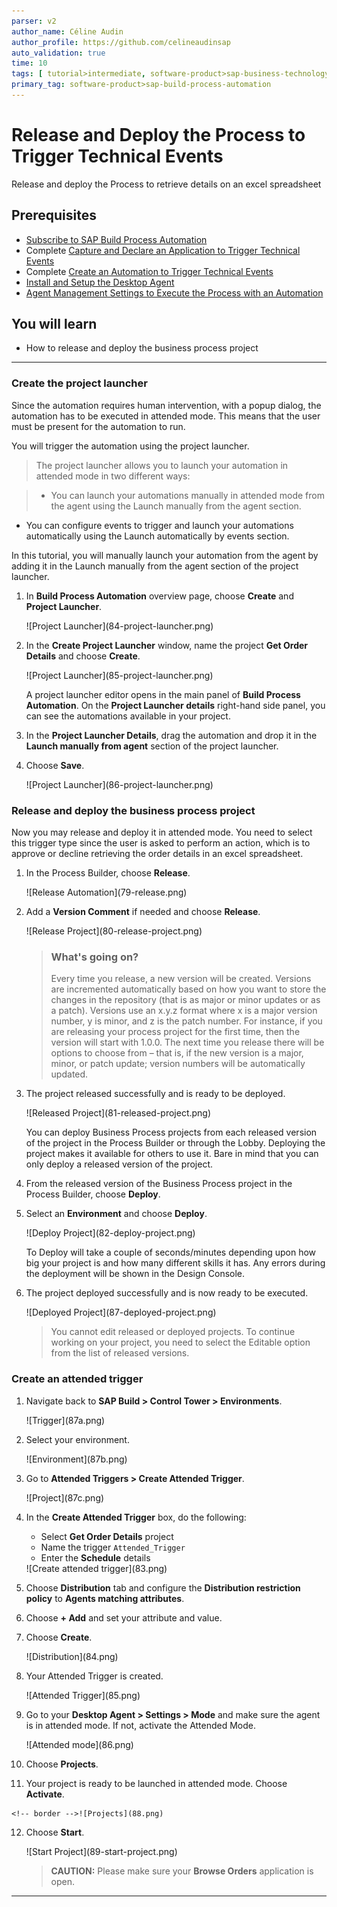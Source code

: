```yaml
---
parser: v2
author_name: Céline Audin
author_profile: https://github.com/celineaudinsap
auto_validation: true
time: 10
tags: [ tutorial>intermediate, software-product>sap-business-technology-platform, tutorial>free-tier]
primary_tag: software-product>sap-build-process-automation
---
```


# Release and Deploy the Process to Trigger Technical Events
<!-- description --> Release and deploy the Process to retrieve details on an excel spreadsheet

## Prerequisites
- [Subscribe to SAP Build Process Automation](spa-subscribe-booster)
- Complete [Capture and Declare an Application to Trigger Technical Events](spa-technical-events-capture-declare)
- Complete [Create an Automation to Trigger Technical Events](spa-technical-events-automation-user-task)
- [Install and Setup the Desktop Agent](spa-setup-desktop-3-0-agent)
- [Agent Management Settings to Execute the Process with an Automation](spa-run-agent-settings)

## You will learn
  - How to release and deploy the business process project

---

### Create the project launcher


Since the automation requires human intervention, with a popup dialog, the automation has to be executed in attended mode. This means that the user must be present for the automation to run.

You will trigger the automation using the project launcher.

>The project launcher allows you to launch your automation in attended mode in two different ways:

> - You can launch your automations manually in attended mode from the agent using the Launch manually from the agent section.
- You can configure events to trigger and launch your automations automatically using the Launch automatically by events section.

In this tutorial, you will manually launch your automation from the agent by adding it in the Launch manually from the agent section of the project launcher.

1. In **Build Process Automation** overview page, choose **Create** and **Project Launcher**.

    <!-- border -->![Project Launcher](84-project-launcher.png)

2. In the **Create Project Launcher** window, name the project **Get Order Details** and choose **Create**.

    <!-- border -->![Project Launcher](85-project-launcher.png)

    A project launcher editor opens in the main panel of **Build Process Automation**. On the **Project Launcher details** right-hand side panel, you can see the automations available in your project.

3. In the **Project Launcher Details**, drag the automation and drop it in the **Launch manually from agent** section of the project launcher.

4. Choose **Save**.

    <!-- border -->![Project Launcher](86-project-launcher.png)


### Release and deploy the business process project


Now you may release and deploy it in attended mode. You need to select this trigger type since the user is asked to perform an action, which is to approve or decline retrieving the order details in an excel spreadsheet.

1. In the Process Builder, choose **Release**.

    <!-- border -->![Release Automation](79-release.png)

2. Add a **Version Comment** if needed and choose **Release**.

    <!-- border -->![Release Project](80-release-project.png)

    > ### What's going on?
    > Every time you release, a new version will be created. Versions are incremented automatically based on how you want to store the changes in the repository (that is as major or minor updates or as a patch). Versions use an x.y.z format where x is a major version number, y is minor, and z is the patch number. For instance, if you are releasing your process project for the first time, then the version will start with 1.0.0. The next time you release there will be options to choose from – that is, if the new version is a major, minor, or patch update; version numbers will be automatically updated.

3. The project released successfully and is ready to be deployed.

    <!-- border -->![Released Project](81-released-project.png)

    You can deploy Business Process projects from each released version of the project in the Process Builder or through the Lobby. Deploying the project makes it available for others to use it. Bare in mind that you can only deploy a released version of the project.

4. From the released version of the Business Process project in the Process Builder, choose **Deploy**.
   
5. Select an **Environment** and choose **Deploy**.

    <!-- border -->![Deploy Project](82-deploy-project.png)

    To Deploy will take a couple of seconds/minutes depending upon how big your project is and how many different skills it has. Any errors during the deployment will be shown in the Design Console.

6. The project deployed successfully and is now ready to be executed.

    <!-- border -->![Deployed Project](87-deployed-project.png)

    > You cannot edit released or deployed projects. To continue working on your project, you need to select the Editable option from the list of released versions.

 ### Create an attended trigger 

1. Navigate back to **SAP Build > Control Tower > Environments**.
   
    <!-- border -->![Trigger](87a.png)

2. Select your environment.
 
    <!-- border -->![Environment](87b.png)

3. Go to **Attended Triggers > Create Attended Trigger**.

    <!-- border -->![Project](87c.png)

4. In the **Create Attended Trigger** box, do the following:

    - Select **Get Order Details** project
    - Name the trigger `Attended_Trigger`
    - Enter the **Schedule** details

    <!-- border -->![Create attended trigger](83.png)

5. Choose **Distribution** tab and configure the **Distribution restriction policy** to **Agents matching attributes**.
   
6. Choose **+ Add** and set your attribute and value.
   
7. Choose **Create**.

    <!-- border -->![Distribution](84.png)

8. Your Attended Trigger is created.

    <!-- border -->![Attended Trigger](85.png)

9. Go to your **Desktop Agent > Settings > Mode**  and make sure the agent is in attended mode. If not, activate the Attended Mode.

    <!-- border -->![Attended mode](86.png)

10. Choose **Projects**.
   
11.  Your project is ready to be launched in attended mode. Choose **Activate**. 

    <!-- border -->![Projects](88.png)

12. Choose **Start**.

    <!-- border -->![Start Project](89-start-project.png)

    > **CAUTION:** Please make sure your **Browse Orders** application is open.

---
